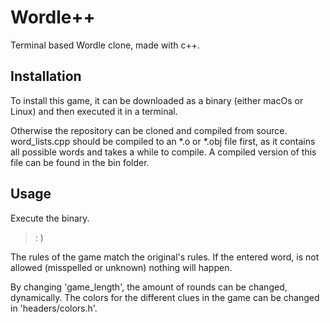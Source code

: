 # Wordle++

Terminal based Wordle clone, made with c++.

## Installation

To install this game, it can be downloaded as a binary (either macOs or Linux) and then executed it in a terminal.

Otherwise the repository can be cloned and compiled from source. word_lists.cpp should be compiled to an *.o or *.obj file first,
as it contains all possible words and takes a while to compile. A compiled version of this file can be found in the bin folder.


## Usage

Execute the binary. 
> : )


The rules of the game match the original's rules. 
If the entered word, is not allowed (misspelled or unknown) nothing will happen.

By changing 'game_length', the amount of rounds can be changed, dynamically.
The colors for the different clues in the game can be changed in 'headers/colors.h'.

  
